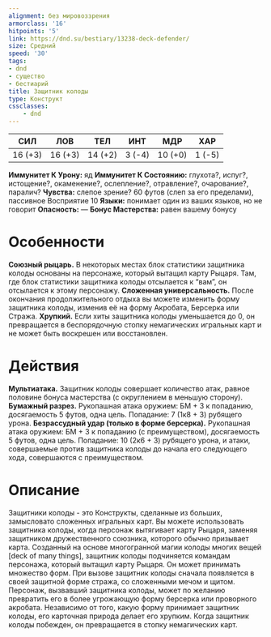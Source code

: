```yaml
---
alignment: без мировоззрения
armorclass: '16'
hitpoints: '5'
link: https://dnd.su/bestiary/13238-deck-defender/
size: Средний
speed: '30'
tags:
- dnd
- существо
- бестиарий
title: Защитник колоды
type: Конструкт
cssclasses:
    - dnd
---
```



| СИЛ | ЛОВ | ТЕЛ | ИНТ | МДР | ХАР |
|---|---|---|---|---|---|
| 16 (+3) | 16 (+3) | 14 (+2) | 3 (-4) | 10 (+0) | 1 (-5) |
**Иммунитет К Урону:** яд
**Иммунитет К Состоянию:** глухота?, испуг?, истощение?, окаменение?, ослепление?, отравление?, очарование?, паралич?
**Чувства:** слепое зрение? 60 футов (слеп за его пределами), пассивное Восприятие 10
**Языки:** понимает один из ваших языков, но не говорит
**Опасность:** —
**Бонус Мастерства:** равен вашему бонусу


# Особенности
**Союзный рыцарь.** В некоторых местах блок статистики защитника колоды основаны на персонаже, который вытащил карту Рыцаря. Там, где блок статистики защитника колоды отсылается к “вам”, он отсылается к этому персонажу.
**Сложенная универсальность.** После окончания продолжительного отдыха вы можете изменить форму защитника колоды, изменив её на форму Акробата, Берсерка или Стража.
**Хрупкий.** Если хиты защитника колоды уменьшается до 0, он превращается в беспорядочную стопку немагических игральных карт и не может быть воскрешен или восстановлен.


# Действия
**Мультиатака.** Защитник колоды совершает количество атак, равное половине бонуса мастерства (с округлением в меньшую сторону).
**Бумажный разрез.** Рукопашная атака оружием: БМ + 3 к попаданию, досягаемость 5 футов, одна цель. Попадание: 7 (1к8 + 3) рубящего урона.
**Безрассудный удар (только в форме берсерка).** Рукопашная атака оружием: БМ + 3 к попаданию (с преимуществом), досягаемость 5 футов, одна цель. Попадание: 10 (2к6 + 3) рубящего урона, и атаки, совершаемые против защитника колоды до начала его следующего хода, совершаются с преимуществом.


# Описание
Защитники колоды - это Конструкты, сделанные из больших, замысловато сложенных игральных карт. Вы можете использовать защитника колоды, когда персонаж вытягивает карту Рыцаря, заменяя защитником дружественного союзника, которого обычно призывает карта. Созданный на основе многогранной магии колоды многих вещей [deck of many things], защитник колоды подчиняется командам персонажа, который вытащил карту Рыцаря. Он может принимать множество форм. При вызове защитник колоды сначала появляется в своей защитной форме стража, со сложенными мечом и щитом. Персонаж, вызвавший защитника колоды, может по желанию превратить его в более угрожающую форму берсерка или проворного акробата. Независимо от того, какую форму принимает защитник колоды, его карточная природа делает его хрупким. Когда защитник колоды побежден, он превращается в стопку немагических карт.